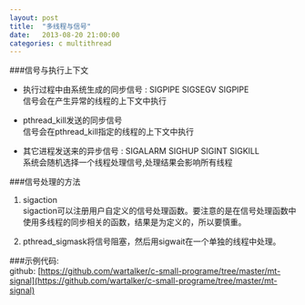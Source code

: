 ```yaml
---
layout: post
title:  "多线程与信号"
date:   2013-08-20 21:00:00
categories: c multithread
---
```

        
###信号与执行上下文   
*  执行过程中由系统生成的同步信号 : SIGPIPE SIGSEGV SIGPIPE   
信号会在产生异常的线程的上下文中执行  
        
*  pthread\_kill发送的同步信号   
信号会在pthread\_kill指定的线程的上下文中执行   
        
*  其它进程发送来的异步信号 : SIGALARM SIGHUP SIGINT SIGKILL   
系统会随机选择一个线程处理信号,处理结果会影响所有线程    
            
            
###信号处理的方法     
1. sigaction   
sigaction可以注册用户自定义的信号处理函数。要注意的是在信号处理函数中使用多线程的同步相关的函数，结果是为定义的，所以要慎重。   
        
2. pthread_sigmask将信号阻塞，然后用sigwait在一个单独的线程中处理。   
            
###示例代码:    
github: [https://github.com/wartalker/c-small-programe/tree/master/mt-signal](https://github.com/wartalker/c-small-programe/tree/master/mt-signal)     
